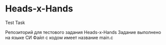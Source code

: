 # Heads-x-Hands
Test Task

Репозиторий для тестового задания Heads-x-Hands
Задание выполнено на языке СИ
Файл с кодом имеет название main.c
